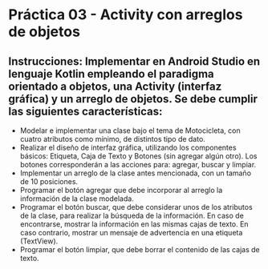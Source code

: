 # Práctica 03 - Activity con arreglos de objetos

## Instrucciones: Implementar en Android Studio en lenguaje Kotlin empleando el paradigma orientado a objetos, una Activity (interfaz gráfica) y un arreglo de objetos. Se debe cumplir las siguientes características:  
* Modelar e implementar una clase bajo el tema de Motocicleta, con cuatro atributos como mínimo, de distintos tipo de dato.
* Realizar el diseño de interfaz gráfica, utilizando los componentes básicos: Etiqueta, Caja de Texto y Botones (sin agregar algún otro). Los botones corresponderán a las acciones para: agregar, buscar y limpiar.
* Implementar un arreglo de la clase antes mencionada, con un tamaño de 10 posiciones.
* Programar el botón agregar que debe incorporar al arreglo la información de la clase modelada.
* Programar el botón buscar, que debe considerar unos de los atributos de la clase, para realizar la búsqueda de la información. En caso de encontrarse, mostrar la información en las mismas cajas de texto. En caso contrario, mostrar un mensaje de advertencia en una etiqueta (TextView).
* Programar el botón limpiar, que debe borrar el contenido de las cajas de texto.
